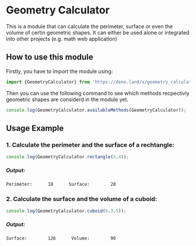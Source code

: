 # Geometry Calculator
This is a module that can calculate the perimeter, surface or even the volume of certin geometric shapes. It can either be used alone or integrated into other projects (e.g. math web application)

## How to use this module
Firstly, you have to import the module using:
```ts
import {GeometryCalculator} from 'https://deno.land/x/geometry_calculator@v0.0.3/mod.ts'
```
Then you can use the following command to see which methods recpectivly geometric shapes are considerd in the module yet.
```ts
console.log(GeometryCalculator.availableMethods(GeometryCalculator));
```
## Usage Example
### 1. Calculate the perimeter and the surface of a rechtangle:

```ts
console.log(GeometryCalculator.rectangle(5,4));
```
##### Output:
```
Perimeter:      18      Surface:        20
```

### 2. Calculate the surface and the volume of a cuboid:

```ts
console.log(GeometryCalculator.cuboid(6,3,5));
```
##### Output:
```
Surface:        126      Volume:        90
```
